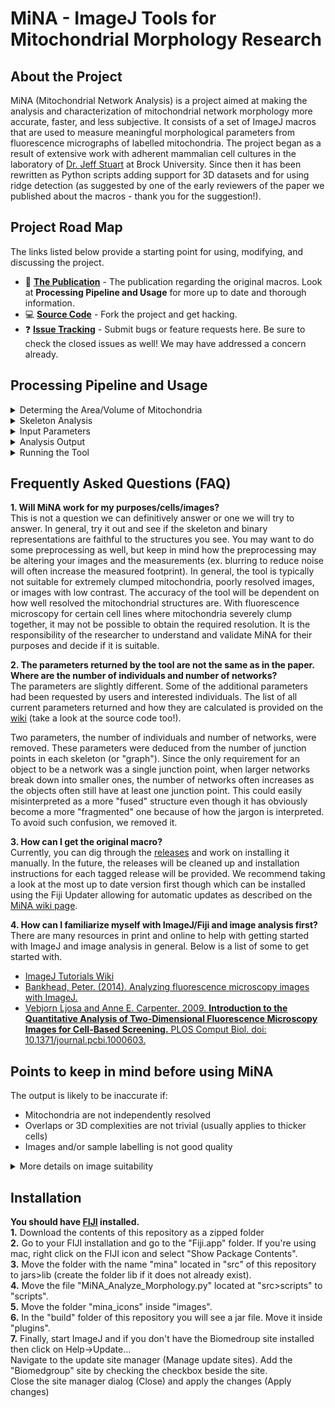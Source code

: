 # MiNA - ImageJ Tools for Mitochondrial Morphology Research

## About the Project
MiNA (Mitochondrial Network Analysis) is a project aimed at making the analysis and characterization of mitochondrial network morphology more accurate, faster, and less subjective. It consists of a set of ImageJ macros that are used to measure meaningful morphological parameters from fluorescence micrographs of labelled mitochondria. The project began as a result of extensive work with adherent mammalian cell cultures in the laboratory of [Dr. Jeff Stuart](https://brocku.ca/mathematics-science/biology/directory/jeff-stuart/) at Brock University. Since then it has been rewritten as Python scripts adding support for 3D datasets and for using ridge detection (as suggested by one of the early reviewers of the paper we published about the macros - thank you for the suggestion!).

## Project Road Map
The links listed below provide a starting point for using, modifying, and discussing the project.

- :book: [**The Publication**](https://doi.org/10.1016/j.acthis.2017.03.001) - The publication regarding the original macros. Look at **Processing Pipeline and Usage** for more up to date and thorough information.
- :computer: [**Source Code**](https://github.com/StuartLab/MiNA/tree/master) - Fork the project and get hacking.
- :question: [**Issue Tracking**](https://github.com/StuartLab/MiNA/issues) - Submit bugs or feature requests here. Be sure to check the closed issues as well! We may have addressed a concern already.

## Processing Pipeline and Usage
<details>
 <summary>Determing the Area/Volume of Mitochondria</summary>
 
 MiNA extracts morphological information from two simplifications of the image. One is a binary representation, which simply represents pixels as containing signal or being background. This is generated by automatic thresholding, a good overview of which available on the [Auto Threshold](https://imagej.net/Auto_Threshold) page. There are many thresholding methods available through ImageJ Ops. The methods included are listed below. If you find an issue arises using a specific thresholding method, please open an issue using the GitHub [issue tracker](https://github.com/StuartLab/MiNA/issues) (only a subset were tested). </br>
 
 Once the image has been binarized, the area or volume can be estimated by simply counting the number of signal positive pixels/voxels and multiplying by the area or volume of the pixel/voxel approximated as a rectangle or rectangular prism. In the binarized image, magenta represents the signal positive pixels, while the background pixels are black. This binarized copy is overlaid upon the original image after processing as an accuracy/artifact check measure. The area or volume of the image occupied by signal is returned as the mitochondrial footprint, the units of which will depend on how the image has been calibrated. You can check the image calibration under Image → Properties.
</details>

<details>
 <summary>Skeleton Analysis</summary>
 
 A second simplification is made to the image for the purpose of estimating the lengths of mitochondrial structures and the degree of branching. The simplification is the generation of a morphological skeleton from which polylines can be extracted and analyzed (as is accomplished by the [Analyze Skeleton[1]](https://imagej.net/AnalyzeSkeleton) plugin). The skeleton itself can be generated in two ways. The first, iterative thinning, is the method used in the original macros and produces a skeleton by iteratively removing outer pixels until a one pixel wide structure remains. This is accomplished through the [Skeletonize (2D/3D)](https://imagej.net/Skeletonize3D) plugin's methods and has the added benefit of operating on 3D datasets as well as 2D. To use this method, mitochondria must be well resolved such that the individual mitochondria can be completely segmented from each other when the binary is generated. </br>
 
 Ridge detection has also been incorporated and generates a skeleton not from a binary but by using the fluorescence intensity itself. This is accomplished through the methods afforded by the [Ridge Detection[2][3]](https://imagej.net/Ridge_Detection) plugin. Ridge detection requires additional parameters, which are to be supplied at the prompt. It is advantageous to tune the parameters in the Ridge Detection plugin itself as it provides a preview mode. The parameters used are high contrast, low contrast, line width, and minimum length. Note that for Ridge Detection preview, images must be 8-bit. If your image is not 8-bit you must convert it using Image → Type. If using MiNA, there is no need to convert; it will be done automatically.</br>
 
 The information extracted from the morphological skeleton is the mean, median and standard deviation of the branch lengths for each independent feature and the number of branches in each network. No data is removed, so a feature that is simply a vertex, a rod without any branching points, or a complicated highly branched network will all be used when determining the length and branch count parameters. The information is summarized from the output of the Analyze Skeleton[1] plugin methods. Once processed, the skeleton is overlaid in green for assessing the faithfulness of the skeleton. Yellow and blue dots are also overlaid, representing the end points and junctions of the skeleton respectively.</br>
 
 It is <b>mandatory</b> that users ensure the morphological skeleton can be accurately generated for their system of interest. The analysis tool is typically not suitable for extremely clumped mitochondria, poorly resolved images, or images with low contrast. The overlay (or 3D render) is intended as a means to assess whether the model from which the parameters are generated will be meaningful or not.  
</details>

<details>
 <summary>Input Parameters</summary>
 <table>
  <tbody>
   <tr><td>Parameter</td><td>Description</td></tr>
   <tr><td>Pre-processor path (optional)</td><td>The path to an ImageJ script or macro to run before the analysis is run. This is typically used to run user defined preprocessing operations on the image before it is analyzed, such as expanding the histogram range, reducing noise by filtering, or deconvolving the image. It is optional</td></tr>
   <tr><td>Post-processor path (optional)</td><td>The path to an ImageJ compatible script or macro to be run when the analysis completes. This can be used to trigger saving a copy of the data, plotting the current data stored in the ResultsTable window, and much more. It is optional.</td></tr>
   <tr><td>Threshold method</td><td>The algorithm used to determine the threshold value. Note that the analysis expects a positive signal. The analysis will fail if the intensity is inverted.</td></tr>
   <tr><td>User comment</td><td>A user comment to store in the table. This supports key-value pairs, which is useful for storing condition information. For example, if I wanted a column "oxygen" and a column "glucose" to store the culture conditions, I could use the comment "oxygen=18,glucose=high" to add the value 18 to a column titled oxygen and the value high to another column titled glucose.</td></tr>
  </tbody>
 </table>
 
 <b>Ridge Detection</b>
 <table>
  <tbody>
   <tr><td>Use ridge detection (2D only)</td><td>Check if ridge detection is to be used. If it is unchecked, the analysis will proceed with iterative thinning to generate the morphological skeleton. Note that ridge detection is only available for 2D images currently.</td></tr>
   <tr><td>High contrast</td><td></td></tr>
   <tr><td></td><td>This defines the High Contrast value for the ridge detection plugin.</td></tr>
   <tr><td>Low contrast</td><td>This defines the Low Contrast value for the ridge detection plugin.</td></tr>
   <tr><td>Line width</td><td>The expected width of the line like mitochondrial features.</td></tr>
   <tr><td>Line length</td><td>The minimum line length to be included in the analysis. Setting this above 0 can aid in removing spurious small lines.</td></tr>
  </tbody>
 </table>
 
 <b>Median Filter</b></br>
 Smooths each pixel by replacing each pixel with the neighbourhood median.
 <table>
  <tbody>
   <tr><td>Radius</td><td>Size of the neighbourhood</td></tr>
 </tbody>
 </table>
 
 <b>Unsharp Mask</b></br>
 Sharpens and enhances edges by subtracting a blurred version of the image (the unsharp mask) from the original. The unsharp mask is created by Gaussian blurring the original image and then multiplying by the “Mask Weight” parameter.
 <table>
  <tbody>
   <tr><td>Radius (sigma)</td><td>Increase the Guassian blur radius sigma to increase contrast</td></tr>
   <tr><td>Mask weigth</td><td>increase value for additional edge enhancement</td></tr>
  </tbody>
 </table>
 
 <b>Enhance Local Contrast CLAHE</b></br>
 Enhances local contrast of the image.
 <table>
  <tbody>
   <tr><td>block size</td><td>the size of the local region around a pixel for which the histogram is equalized. This size should be larger than the size of features to be preserved.</td></tr>
   <tr><td>histogram bins</td><td>the number of histogram bins used for histogram equalization. The implementation internally works with byte resolution, so values larger than 256 are not meaningful. This value also limits the quantification of the output when processing 8bit gray or 24bit RGB images. The number of histogram bins should be smaller than the number of pixels in a block.</td></tr>
   <tr><td>max slope</td><td>limits the contrast stretch in the intensity transfer function. Very large values will let the histogram equalization do whatever it wants to do, that is result in maximal local contrast. The value 1 will result in the original image.</td></tr>
   <tr><td>mask</td><td>choose, from the currently opened images, one that should be used as a mask for the filter application.</td></tr>
  </tbody>
 </table>
</details>

<details>
 <summary>Analysis Output</summary>
 <table>
  <tbody>
   <tr> <td>Parameter</td> <td>Description</td> </tr>
   <tr> <td>image title</td> <td>The title of the image window that was processed.</td> </tr>
   <tr> <td>mitochondrial footprint	</td> <td>The area or volume of the image consumed by mitochondrial signal.</td> </tr>
   <tr> <td>branch length mean</td> <td>The mean length of all the lines used to represent the mitochondrial structures.</td> </tr>
   <tr> <td>branch length median	</td> <td>The median length of all the lines used to represent the mitochondrial structures.</td> </tr>
   <tr> <td>branch length stdevp	</td> <td>The standard deviation (population) of the length of all the lines used to represent the mitochondrial structures.</td> </tr>
   <tr> <td>summed branch lengths mean	</td> <td>The mean of the sum of the lengths of branches for each independent structure (as represented by the morphological/topological skeleton). This is the sum of all branch lengths divided by the number of independent skeletons.</td> </tr>
   <tr> <td>summed branch lengths median	</td> <td>The median of the sum of the lengths of branches for each independent structure (as represented by the   morphological/topological skeleton).</td> </tr>
   <tr> <td>summed branch lengths stdevp	</td> <td>The standard deviation of the sum of the lengths of branches for each independent structure (as represented by the     morphological/topological skeleton).</td> </tr>
   <tr> <td>network branches mean	</td> <td>The mean number of attached lines used to represent each structure.</td> </tr>
   <tr> <td>network branches median</td> <td>The median number of attached lines used to represent each structure.</td> </tr>
   <tr> <td>network branches stdevp</td> <td>The standard deviation (population) of the numper of connected lines used to represent each of the mitochondrial structures.
    </td> </tr>
   <tr> <td>user comment</td> <td>The comment supplied by the user. If key value pairs are provided, they will be put in an appropriate column.</td> </tr> 
  </tbody>
 </table>
</details>

<details>
 <summary>Running the Tool</summary>
 
 <b>1.</b> Open an image. MiNA expects an 8-bit or 16-bit single channel image that can be 2D or 3D (with limited options). </br>
 
 <b>2.</b> Select a single cell using the rectangular ROI tool. You may make a copy of the cropped region if you wish. </br>
 
 <b>3.</b> Run the script by navigating to Plugins -> StuartLab -> MiNA Scripts -> MiNA Analyze Morphology. A user dialog will pop up. Fill in the parameters as desired and select OK to run the analysis. </br>
 
 <b>4.</b> An overlay as shown in an above figure will be generated for you to visually inspect the faithfulness of the analysis. The magenta region is the binarized signal used for calculating the area or volume. The green lines are the morphological skeleton. </br>
 
 <b>5.</b> To save a copy of the image with overlays, save the image as a PNG or flatten the image and save it in whatever format you wish. </br>
</details>

## Frequently Asked Questions (FAQ)
**1. Will MiNA work for my purposes/cells/images?**<br>
This is not a question we can definitively answer or one we will try to answer. In general, try it out and see if the skeleton and binary representations are faithful to the structures you see. You may want to do some preprocessing as well, but keep in mind how the preprocessing may be altering your images and the measurements (ex. blurring to reduce noise will often increase the measured footprint). In general, the tool is typically not suitable for extremely clumped mitochondria, poorly resolved images, or images with low contrast. The accuracy of the tool will be dependent on how well resolved the mitochondrial structures are. With fluorescence microscopy for certain cell lines where mitochondria severely clump together, it may not be possible to obtain the required resolution. It is the responsibility of the researcher to understand and validate MiNA for their purposes and decide if it is suitable.

**2. The parameters returned by the tool are not the same as in the paper. Where are the number of individuals and number of networks?**<br>
The parameters are slightly different. Some of the additional parameters had been requested by users and interested individuals. The list of all current parameters returned and how they are calculated is provided on the [wiki](https://imagej.net/MiNA_-_Mitochondrial_Network_Analysis#Processing_Pipeline_and_Usage) (take a look at the source code too!).

Two parameters, the number of individuals and number of networks, were removed. These parameters were deduced from the number of junction points in each skeleton (or "graph"). Since the only requirement for an object to be a network was a single junction point, when larger networks break down into smaller ones, the number of networks often increases as the objects often still have at least one junction point. This could easily misinterpreted as a more "fused" structure even though it has obviously become a more "fragmented" one because of how the jargon is interpreted. To avoid such confusion, we removed it.

**3. How can I get the original macro?**<br>
Currently, you can dig through the [releases](https://github.com/StuartLab/MiNA/releases) and work on installing it manually. In the future, the releases will be cleaned up and installation instructions for each tagged release will be provided. We recommend taking a look at the most up to date version first though which can be installed using the Fiji Updater allowing for automatic updates as described on the [MiNA wiki page](https://imagej.net/MiNA_-_Mitochondrial_Network_Analysis#Installation).

**4. How can I familiarize myself with ImageJ/Fiji and image analysis first?**<br>
There are many resources in print and online to help with getting started with ImageJ and image analysis in general. Below is a list of some to get started with.

  * [ImageJ Tutorials Wiki](https://imagej.net/Category:Tutorials)
  * [Bankhead, Peter. (2014). Analyzing fluorescence microscopy images with ImageJ.](https://petebankhead.gitbooks.io/imagej-intro/content/)
  * [Vebjorn Ljosa and Anne E. Carpenter. 2009. **Introduction to the Quantitative Analysis of Two-Dimensional Fluorescence Microscopy Images for Cell-Based Screening.** PLOS Comput Biol.  doi: 10.1371/journal.pcbi.1000603.](https://dx.doi.org/10.1371%2Fjournal.pcbi.1000603)
  
 ## Points to keep in mind before using MiNA
 The output is likely to be inaccurate if:
 * Mitochondria are not independently resolved
 * Overlaps or 3D complexities are not trivial (usually applies to thicker cells)
 * Images and/or sample labelling is not good quality
 
 <details>
 <summary>More details on image suitability</summary>
 <table>
  <tbody>
    <tr>
      <td>
        Suitability
      </td>
      <td>
        Acquisition Resolution
      </td>
      <td>
        Contrast/Noise
      </td>
      <td>
        Cell Characteristics
      </td>
      <td>
        Preprocessing
      </td>
    </tr>
    <tr>
      <td>
        Possibly
      </td>
      <td>
        <ul>
          <li>
            Confocal/Spinning disk + deconvolution.
          </li>
          <li>
            Super-resolution (SR-SIM, STED, etc).
          </li>
          <li>
            Segmented electron microscopy stacks.
          </li>
        </ul>
      </td>
      <td>
        <ul>
          <li>
            Labelled with bright, membrane potential insensitive dye/marker.
          </li>
          <li>
            None or minimal non specific labelling.
          </li>
          <li>
            None or minimal non background flourescence.
          </li>
          <li>
            Low-noise.
          </li>
        </ul>
      </td>
      <td>
        <ul>
          <li>
            2D image of very thin adherent cells or 3D image of thicker cells.
          </li>
          <li>
            Simple/sparsely distributed mitochondrial structures.
          </li>
          <li>
            Primarily tubular or small punctate structures.
          </li>
        </ul>
      </td>
      <td>
        <ul>
          <li>
            Noise reduction (median filtering, non-linear local means, etc).
          </li>
          <li>
            Normalizing the brightness range in all images.
          </li>
          <li>
            Deconvolution.
          </li>
          <li>
            Structural filters such as Frangi/Vesselness filtering or LoG filtering in the same manner on all images.*
          </li>
        </ul>
      </td>
    </tr>
    <tr>
      <td>
        Unlikely
      </td>
      <td>
        <ul>
          <li>
            Conventional fluorescence.
          </li>
          <li>
            Confocal/spinning disk with low NA objective.
          </li>
        </ul>
      </td>
      <td>
        <ul>
          <li>
            Weakly labelled mitochondria or labelled with membrane potential sensitive dye (such as TMRM).
          </li>
          <li>
            High background or noise.
          </li>
        </ul>
      </td>
      <td>
        <ul>
          <li>
            2D projection or slice of thick cells.
          </li>
          <li>
            Densely arranged mitochondrial structures.
          </li>
          <li>
            Tissues or 3D cultures
          </li>
        </ul>
      </td>
      <td>
        <ul>
          <li>
            Using different preprocessing in different sets of images.
          </li>
          <li>
            Using structural filters such as Frangi/Vesselness filtering and LoG filtering differently across different groups of images.
          </li>
        </ul>
      </td>
    </tr>
  </tbody>
</table>
 </details>
 
 
 ## Installation
 **You should have [FIJI](https://fiji.sc/) installed.** </br>
 **1.** Download the contents of this repository as a zipped folder</br>
 **2.** Go to your FIJI installation and go to the "Fiji.app" folder. If you're using mac, right click on the FIJI icon and select "Show Package Contents".</br>
 **3.** Move the folder with the name "mina" located in "src" of this repository to jars>lib (create the folder lib if it does not already exist). </br>
 **4.** Move the file "MiNA_Analyze_Morphology.py" located at "src>scripts" to "scripts". </br>
 **5.** Move the folder "mina_icons" inside "images". </br>
 **6.** In the "build" folder of this repository you will see a jar file. Move it inside "plugins". </br> 
 **7.** Finally, start ImageJ and if you don't have the Biomedroup site installed then click on Help->Update...</br>
        Navigate to the update site manager (Manage update sites). Add the "Biomedgroup" site by checking the checkbox beside the site.</br>
        Close the site manager dialog (Close) and apply the changes (Apply changes)

 
